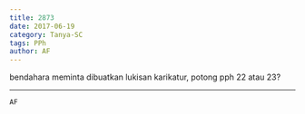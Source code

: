 ```yaml
---
title: 2873
date: 2017-06-19
category: Tanya-SC
tags: PPh
author: AF
---
```


bendahara meminta dibuatkan lukisan karikatur, potong pph 22 atau 23?

---



`AF`
